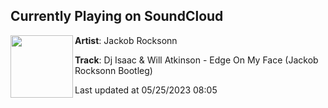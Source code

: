## Currently Playing on SoundCloud

[<img align="left" width="100" src="https://i1.sndcdn.com/artworks-6sxptmGXD9mThkyq-ygrAoQ-t500x500.jpg">](https://soundcloud.com/jackob-rocksonn/dj-isaac-will-atkinson-edge-on-my-face-jackob-rocksonn-bootleg)

**Artist**: Jackob Rocksonn 

**Track**: Dj Isaac & Will Atkinson - Edge On My Face (Jackob Rocksonn Bootleg)

Last updated at 05/25/2023 08:05
